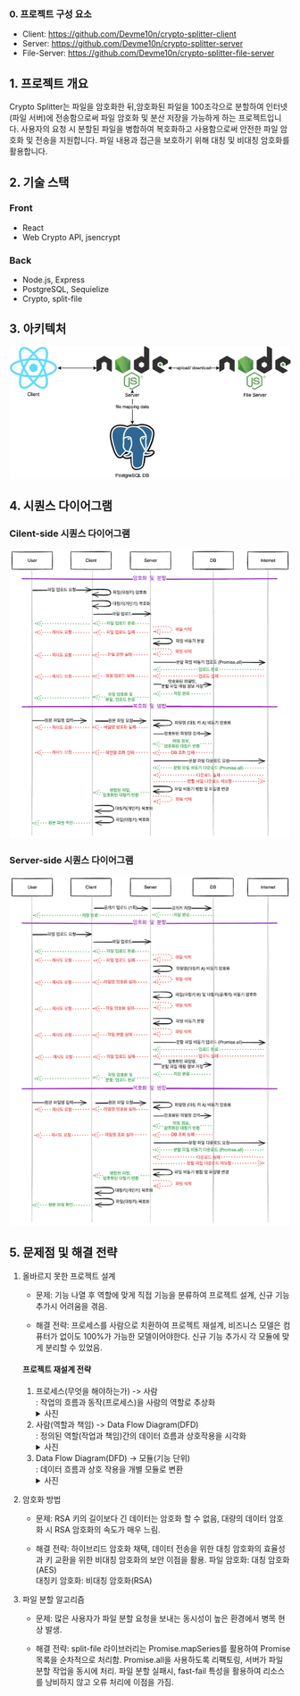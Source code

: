 ### 0. 프로젝트 구성 요소
- Client: https://github.com/Devme10n/crypto-splitter-client
- Server: https://github.com/Devme10n/crypto-splitter-server
- File-Server: https://github.com/Devme10n/crypto-splitter-file-server

## 1. 프로젝트 개요
Crypto Splitter는 파일을 암호화한 뒤,암호화된 파일을 100조각으로 분할하여 인터넷(파일 서버)에 전송함으로써 파일 암호화 및 분산 저장을 가능하게 하는 프로젝트입니다. 사용자의 요청 시 분할된 파일을 병합하여 복호화하고 사용함으로써 안전한 파일 암호화 및 전송을 지원합니다. 파일 내용과 접근을 보호하기 위해 대칭 및 비대칭 암호화를 활용합니다.

## 2. 기술 스택
### Front
- React
- Web Crypto API, jsencrypt

### Back
- Node.js, Express
- PostgreSQL, Sequielize
- Crypto, split-file


## 3. 아키텍처
![아키텍처](/Documents/아키텍처.png)

## 4. 시퀀스 다이어그램
### Cilent-side 시퀀스 다이어그램
![Client-side Sequence Diagram](/Documents/시퀀스%20다이어그램/client-side%20시퀀스다이어그램.png)

### Server-side 시퀀스 다이어그램
![Server-side Sequnece Diagram](/Documents/시퀀스%20다이어그램/server-side%20시퀀스다이어그램.png)

## 5. 문제점 및 해결 전략
1. 올바르지 못한 프로젝트 설계
    - 문제: 기능 나열 후 역할에 맞게 직접 기능을 분류하여 프로젝트 설계, 신규 기능 추가시 어려움을 겪음.

    
    - 해결 전략: 프로세스를 사람으로 치환하여 프로젝트 재설계, 비즈니스 모델은 컴퓨터가 없이도 100%가 가능한 모델이어야한다. 신규 기능 추가시 각 모듈에 맞게 분리할 수 있었음.

    #### 프로젝트 재설계 전략
    1. 프로세스(무엇을 해야하는가) -> 사람  
       : 작업의 흐름과 동작(프로세스)을 사람의 역할로 추상화  
        <details>
        <summary>사진</summary>
        <img src="/Documents/split%20file-11.jpg" alt="Process -> Person" />
        </details>
    2. 사람(역할과 책임) -> Data Flow Diagram(DFD)  
       : 정의된 역할(작업과 책임)간의 데이터 흐름과 상호작용을 시각화
        <details>
        <summary>사진</summary>
        <img src="/Documents/split%20file-12.jpg" alt="Person -> DFD" />
        </details>    
    3. Data Flow Diagram(DFD) -> 모듈(기능 단위)  
       : 데이터 흐름과 상호 작용을 개별 모듈로 변환
        <details>
        <summary>사진</summary>
        <img src="/Documents/split%20file-13.jpg" alt="DFD -> Module" />
        </details>

2. 암호화 방법
    - 문제: RSA 키의 길이보다 긴 데이터는 암호화 할 수 없음, 대량의 데이터 암호화 시 RSA 암호화의 속도가 매우 느림.


    - 해결 전략: 하이브리드 암호화 채택, 데이터 전송을 위한 대칭 암호화의 효율성과 키 교환을 위한 비대칭 암호화의 보안 이점을 활용.
    파일 암호화: 대칭 암호화(AES)  
    대칭키 암호화: 비대칭 암호화(RSA)

3. 파일 분할 알고리즘
    - 문제: 많은 사용자가 파일 분할 요청을 보내는 동시성이 높은 환경에서 병목 현상 발생.


    - 해결 전략: split-file 라이브러리는 Promise.mapSeries를 활용하여 Promise 목록을 순차적으로 처리함.
            Promise.all을 사용하도록 리팩토링, 서버가 파일 분할 작업을 동시에 처리.
            파일 분할 실패시, fast-fail 특성을 활용하여 리소스를 낭비하지 않고 오류 처리에 이점을 가짐.